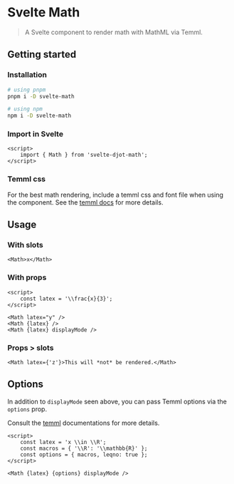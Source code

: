 # Svelte Math

> A Svelte component to render math with MathML via Temml.

## Getting started

### Installation

```bash
# using pnpm
pnpm i -D svelte-math

# using npm
npm i -D svelte-math
```

### Import in Svelte

```svelte
<script>
	import { Math } from 'svelte-djot-math';
</script>
```

### Temml css

For the best math rendering, include a temml css and font file when using the component. See the [temml docs](https://temml.org/docs/en/administration#installation) for more details.

## Usage

### With slots

```svelte
<Math>x</Math>
```

### With props

```svelte
<script>
	const latex = '\\frac{x}{3}';
</script>

<Math latex="y" />
<Math {latex} />
<Math {latex} displayMode />
```

### Props > slots

```svelte
<Math latex={'z'}>This will *not* be rendered.</Math>
```

## Options

In addition to `displayMode` seen above, you can pass Temml options via the `options` prop.

Consult the [temml](https://temml.org/docs/en/administration#options) documentations for more details.

```svelte
<script>
	const latex = 'x \\in \\R';
	const macros = { '\\R': '\\mathbb{R}' };
	const options = { macros, leqno: true };
</script>

<Math {latex} {options} displayMode />
```
